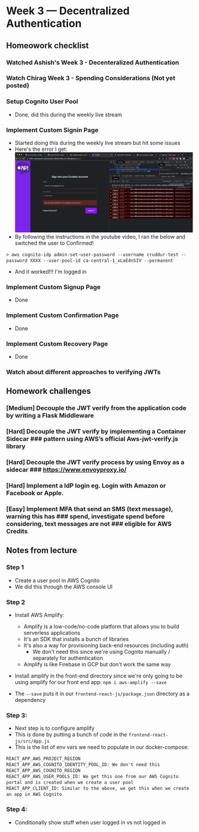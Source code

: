 # Week 3 — Decentralized Authentication

## Homeowork checklist
### Watched Ashish's Week 3 - Decenteralized Authentication
### Watch Chirag Week 3 - Spending Considerations (Not yet posted)
### Setup Cognito User Pool
- Done, did this during the weekly live stream

### Implement Custom Signin Page
- Started doing this during the weekly live stream but hit some issues
- Here's the error I get:
![accessToken error](./signinloginerror.jpg)
- By following the instructions in the youtube video, I ran the below and switched the user to Confirmed!
```shell
> aws cognito-idp admin-set-user-password --username cruddur-test --password XXXX --user-pool-id ca-central-1_xLaE4nSIV --permanent
```
- And it worked!!! I'm logged in

### Implement Custom Signup Page
- Done

### Implement Custom Confirmation Page
- Done

### Implement Custom Recovery Page
- Done

### Watch about different approaches to verifying JWTs

## Homework challenges
### [Medium] Decouple the JWT verify from the application code by writing a  Flask Middleware
### [Hard] Decouple the JWT verify by implementing a Container Sidecar ### pattern using AWS’s official Aws-jwt-verify.js library
### [Hard] Decouple the JWT verify process by using Envoy as a sidecar ### https://www.envoyproxy.io/
### [Hard]  Implement a IdP login eg. Login with Amazon or Facebook or Apple.
### [Easy] Implement MFA that send an SMS (text message), warning this has ### spend, investigate spend before considering, text messages are not ### eligible for AWS Credits


## Notes from lecture

### Step 1
- Create a user pool in AWS Cognito
- We did this through the AWS console UI

### Step 2
- Install AWS Amplify:
    - Amplify is a low-code/no-code platform that allows you to build serverless applications
    - It's an SDK that installs a bunch of libraries
    - It's also a way for provisioning back-end resources (including auth)
        - We don't need this since we're using Cognito manually / separately for authentication
    - Amplify is like Firebase in GCP but don't work the same way

- Install amplify in the front-end directory since we're only going to be using amplify for our front end app:
```npm i aws-amplify --save```
- The ```--save``` puts it in our ```frontend-react-js/package.json``` directory as a dependency

### Step 3: 
- Next step is to configure amplify
- This is done by putting a bunch of code in the ```frontend-react-js/src/App.js```
- This is the list of env vars we need to populate in our docker-compose:
```shell
REACT_APP_AWS_PROJECT_REGION
REACT_APP_AWS_COGNITO_IDENTITY_POOL_ID: We don't need this
REACT_APP_AWS_COGNITO_REGION
REACT_APP_AWS_USER_POOLS_ID: We get this one from our AWS Cognito portal and is created when we create a user pool
REACT_APP_CLIENT_ID: Similar to the above, we get this when we create an app in AWS Cognito
```

### Step 4:
- Conditionally show stuff when user logged in vs not logged in